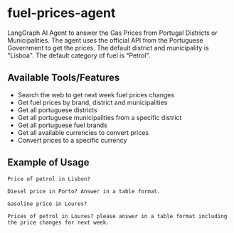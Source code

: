 # fuel-prices-agent
LangGraph AI Agent to answer the Gas Prices from Portugal Districts or Municipalities.
The agent uses the official API from the Portuguese Government to get the prices.
The default district and municipality is "Lisboa".
The default category of fuel is "Petrol".

## Available Tools/Features
- Search the web to get next week fuel prices changes
- Get fuel prices by brand, district and municipalities
- Get all portuguese districts
- Get all portuguese municipalities from a specific district
- Get all portuguese fuel brands
- Get all available currencies to convert prices
- Convert prices to a specific currency

## Example of Usage
```
Price of petrol in Lisbon?
```
```
Diesel price in Porto? Answer in a table format.
```
```
Gasoline price in Loures?
```
```
Prices of petrol in Loures? please answer in a table format including the price changes for next week.
```